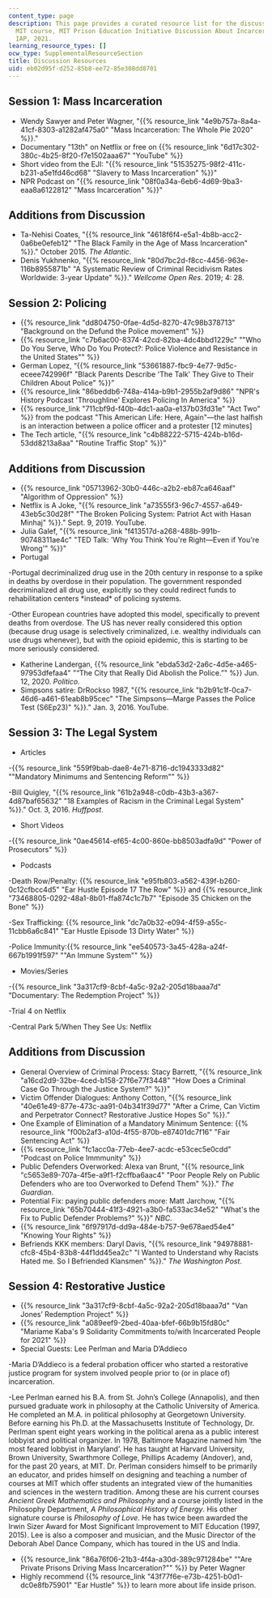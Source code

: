 ```yaml
---
content_type: page
description: This page provides a curated resource list for the discussion in the
  MIT course, MIT Prison Education Initiative Discussion About Incarceration of January
  IAP, 2021.
learning_resource_types: []
ocw_type: SupplementalResourceSection
title: Discussion Resources
uid: eb02d95f-d252-85b8-ee72-85e308dd8701
---
```


Session 1: Mass Incarceration
-----------------------------

*   Wendy Sawyer and Peter Wagner, "{{% resource_link "4e9b757a-8a4a-41cf-8303-a1282af475a0" "Mass Incarceration: The Whole Pie 2020" %}}."
*   Documentary "13th" on Netflix or free on {{% resource_link "6d17c302-380c-4b25-8f20-f7e1502aaa67" "YouTube" %}}
*   Short video from the EJI: "{{% resource_link "51535275-98f2-411c-b231-a5e1fd46cd68" "Slavery to Mass Incarceration" %}}"
*   NPR Podcast on "{{% resource_link "08f0a34a-6eb6-4d69-9ba3-eaa8a6122812" "Mass Incarceration" %}}"

Additions from Discussion
-------------------------

*   Ta-Nehisi Coates, "{{% resource_link "4618f6f4-e5a1-4b8b-acc2-0a6be0efeb12" "The Black Family in the Age of Mass Incarceration" %}}." October 2015. _The Atlantic_.
*   Denis Yukhnenko, "{{% resource_link "80d7bc2d-f8cc-4456-963e-116b8955871b" "A Systematic Review of Criminal Recidivism Rates Worldwide: 3-year Update" %}}." _Wellcome Open Res_. 2019; 4: 28.

Session 2: Policing
-------------------

*   {{% resource_link "dd804750-0fae-4d5d-8270-47c98b378713" "Background on the Defund the Police movement" %}}
*   {{% resource_link "c7b6ac00-8374-42cd-82ba-4dc4bbd1229c" "\"Who Do You Serve, Who Do You Protect?: Police Violence and Resistance in the United States\"" %}}
*   German Lopez, “{{% resource_link "53661887-fbc9-4e77-9d5c-eceee742996f" "Black Parents Describe 'The Talk' They Give to Their Children About Police" %}}” 
*   {{% resource_link "86beddb6-748a-414a-b9b1-2955b2af9d86" "NPR's History Podcast 'Throughline' Explores Policing In America" %}}
*   {{% resource_link "711cbf9d-f40b-4dc1-aa0a-e137b03fd31e" "Act Two" %}} from the podcast "This American Life: Here, Again"—the last halfish is an interaction between a police officer and a protester \[12 minutes\]
*   The Tech article, "{{% resource_link "c4b88222-5715-424b-b16d-53dd8213a8aa" "Routine Traffic Stop" %}}" 

Additions from Discussion
-------------------------

*   {{% resource_link "05713962-30b0-446c-a2b2-eb87ca646aaf" "Algorithm of Oppression" %}}
*   Netflix is A Joke, "{{% resource_link "a73555f3-96c7-4557-a649-43eb5c30d28f" "The Broken Policing System: Patriot Act with Hasan Minhaj" %}}." Sept. 9, 2019. YouTube.
*   Julia Galef, "{{% resource_link "f413517d-a268-488b-991b-90748311ae4c" "TED Talk: 'Why You Think You're Right—Even if You're Wrong'" %}}"
*   Portugal

\-Portugal decriminalized drug use in the 20th century in response to a spike in deaths by overdose in their population. The government responded decriminalized all drug use, explicitly so they could redirect funds to rehabilitation centers \*instead\* of policing systems.

\-Other European countries have adopted this model, specifically to prevent deaths from overdose. The US has never really considered this option (because drug usage is selectively criminalized, i.e. wealthy individuals can use drugs whenever), but with the opioid epidemic, this is starting to be more seriously considered.

*   Katherine Landergan, {{% resource_link "ebda53d2-2a6c-4d5e-a465-97953dfefaa4" "“The City that Really Did Abolish the Police.”" %}} Jun. 12, 2020. _Politico_.
*   Simpsons satire: DrRockso 1987, "{{% resource_link "b2b91c1f-0ca7-46d6-a461-61eab8b95cec" "The Simpsons—Marge Passes the Police Test (S6Ep23)" %}}." Jan. 3, 2016. YouTube.

Session 3: The Legal System
---------------------------

*   Articles

\-{{% resource_link "559f9bab-dae8-4e71-8716-dc1943333d82" "\"Mandatory Minimums and Sentencing Reform\"" %}}

\-Bill Quigley, "{{% resource_link "61b2a948-c0db-43b3-a367-4d87baf65632" "18 Examples of Racism in the Criminal Legal System" %}}." Oct. 3, 2016. _Huffpost_.

*   Short Videos

\-{{% resource_link "0ae45614-ef65-4c00-860e-bb8503adfa9d" "Power of Prosecutors" %}}

*   Podcasts

\-Death Row/Penalty: {{% resource_link "e95fb803-a562-439f-b260-0c12cfbcc4d5" "Ear Hustle Episode 17 The Row" %}} and {{% resource_link "73468805-0292-48a1-8b01-ffa874c1c7b7" "Episode 35 Chicken on the Bone" %}}

\-Sex Trafficking: {{% resource_link "dc7a0b32-e094-4f59-a55c-11cbb6a6c841" "Ear Hustle Episode 13 Dirty Water" %}}

\-Police Immunity:{{% resource_link "ee540573-3a45-428a-a24f-667b1991f597" "\"An Immune System\"" %}}

*   Movies/Series

\-{{% resource_link "3a317cf9-8cbf-4a5c-92a2-205d18baaa7d" "Documentary: The Redemption Project" %}}

\-Trial 4 on Netflix

\-Central Park 5/When They See Us: Netflix

Additions from Discussion
-------------------------

*   General Overview of Criminal Process: Stacy Barrett, "{{% resource_link "a16cd2d9-32be-4ced-b158-27f6e77f3448" "How Does a Criminal Case Go Through the Justice System?" %}}"
*   Victim Offender Dialogues: Anthony Cotton, "{{% resource_link "40e61e49-877e-473c-aa91-04b341f39d77" "After a Crime, Can Victim and Perpetrator Connect? Restorative Justice Hopes So" %}}."
*   One Example of Elimination of a Mandatory Minimum Sentence: {{% resource_link "f00b2af3-a10d-4f55-870b-e87401dc7f16" "Fair Sentencing Act" %}}
*   {{% resource_link "fc1acc0a-77eb-4ee7-acdc-e53cec5e0cdd" "Podcast on Police Immmunity" %}}
*   Public Defenders Overworked: Alexa van Brunt, "{{% resource_link "c5653e89-707a-4f5e-a9f1-f2cffba6aac4" "Poor People Rely on Public Defenders who are too Overworked to Defend Them" %}}." _The Guardian_.
*   Potential Fix: paying public defenders more: Matt Jarchow, "{{% resource_link "65b70444-41f3-4921-a3b0-fa533ac34e52" "What's the Fix to Public Defender Problems?" %}}" _NBC_.
*   {{% resource_link "6f97917d-dd9a-484e-b757-9e678aed54e4" "Knowing Your Rights" %}}
*   Befriends KKK members: Daryl Davis, "{{% resource_link "94978881-cfc8-45b4-83b8-44f1dd45ea2c" "I Wanted to Understand why Racists Hated me. So I Befriended Klansmen" %}}." _The Washington Post_.

Session 4: Restorative Justice
------------------------------

*   {{% resource_link "3a317cf9-8cbf-4a5c-92a2-205d18baaa7d" "Van Jones’ Redemption Project" %}}
*   {{% resource_link "a089eef9-2bed-40aa-bfef-66b9b15fd80c" "Mariame Kaba's 9 Solidarity Commitments to/with Incarcerated People for 2021" %}}
*   Special Guests: Lee Perlman and Maria D’Addieco

\-Maria D’Addieco is a federal probation officer who started a restorative justice program for system involved people prior to (or in place of) incarceration.

\-Lee Perlman earned his B.A. from St. John’s College (Annapolis), and then pursued graduate work in philosophy at the Catholic University of America. He completed an M.A. in political philosophy at Georgetown University. Before earning his Ph.D. at the Massachusetts Institute of Technology, Dr. Perlman spent eight years working in the political arena as a public interest lobbyist and political organizer. In 1978, Baltimore Magazine named him ‘the most feared lobbyist in Maryland’. He has taught at Harvard University, Brown University, Swarthmore College, Phillips Academy (Andover), and, for the past 20 years, at MIT. Dr. Perlman considers himself to be primarily an educator, and prides himself on designing and teaching a number of courses at MIT which offer students an integrated view of the humanities and sciences in the western tradition. Among these are his current courses _Ancient Greek Mathematics and Philosophy_ and a course jointly listed in the Philosophy Department, _A Philosophical History of Energy_. His other signature course is _Philosophy of Love_. He has twice been awarded the Irwin Sizer Award for Most Significant Improvement to MIT Education (1997, 2015). Lee is also a composer and musician, and the Music Director of the Deborah Abel Dance Company, which has toured in the US and India.

*   {{% resource_link "86a76f06-21b3-4f4a-a30d-389c971284be" "\"Are Private Prisons Driving Mass Incarceration?\"" %}} by Peter Wagner
*   Highly recommend {{% resource_link "43f77f6e-e73b-4251-b0d1-dc0e8fb75901" "Ear Hustle" %}} to learn more about life inside prison.